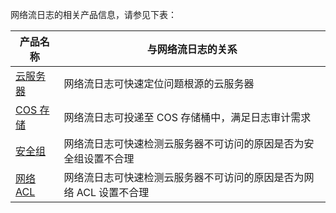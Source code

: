 网络流日志的相关产品信息，请参见下表：

| 产品名称 | 与网络流日志的关系 |
|---------|---------|
|[云服务器](https://cloud.tencent.com/document/product/213/495) |网络流日志可快速定位问题根源的云服务器|
|[COS 存储](https://cloud.tencent.com/document/product/436/6222) | 网络流日志可投递至 COS 存储桶中，满足日志审计需求 |
|[安全组](https://cloud.tencent.com/document/product/213/12452) | 网络流日志可快速检测云服务器不可访问的原因是否为安全组设置不合理 |
|[网络 ACL](https://cloud.tencent.com/document/product/215/5132)| 网络流日志可快速检测云服务器不可访问的原因是否为网络 ACL 设置不合理 |


